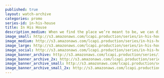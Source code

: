 ```yaml
---
published: true
layout: watch-archive
categories: promo
series-id: in-his-house
title: In His House
description_medium: When we find the place we’re meant to be, we can discover more about ourselves than we thought possible. But the search for purpose sometimes leads to unexpected places. You never know where the journey will take you when it begins In His House.
image_small: http://s3.amazonaws.com/lcapi.production/series/in-his-house/300x200.jpg
image_medium: http://s3.amazonaws.com/lcapi.production/series/in-his-house/600x400.jpg
image_large: http://s3.amazonaws.com/lcapi.production/series/in-his-house/1200x800.jpg
image_social: http://s3.amazonaws.com/lcapi.production/series/in-his-house/400x400.jpg
image_banner_archive: http://s3.amazonaws.com/lcapi.production/series/in-his-house/1500x340.jpg
image_banner_archive_2x: http://s3.amazonaws.com/lcapi.production/series/in-his-house/3000x680.jpg
image_banner_archive_small: http://s3.amazonaws.com/lcapi.production/series/in-his-house/480x340.jpg
image_banner_archive_small_2x: http://s3.amazonaws.com/lcapi.production/series/in-his-house/960x680.jpg
---
```

